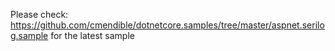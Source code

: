 Please check: https://github.com/cmendible/dotnetcore.samples/tree/master/aspnet.serilog.sample for the latest sample